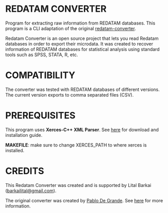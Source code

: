 # REDATAM CONVERTER
Program for extracting raw information from REDATAM databases.
This program is a CLI adaptation of the original [redatam-converter](https://github.com/discontinuos/redatam-converter).

Redatam Converter is an open source project that lets you read Redatam databases in order to export their microdata. It was created to recover information of REDATAM databases for statistical analysis using standard tools such as SPSS, STATA, R, etc.

# COMPATIBILITY
The converter was tested with REDATAM databases of different versions.
The current version exports to comma separated files (CSV).

# PREREQUISITES
This program uses **Xerces-C++ XML Parser**.
See [here](https://xerces.apache.org/xerces-c/) for download and installation guide.

**MAKEFILE**: make sure to change XERCES_PATH to where xerces is installed.


# CREDITS
This Redatam Converter was created and is supported by Lital Barkai (barkailital@gmail.com).

The original converter was created by [Pablo De Grande](https://github.com/discontinuos). See [here](https://www.scielo.org.mx/scielo.php?script=sci_arttext&pid=S0186-72102016000300811) for more information.
